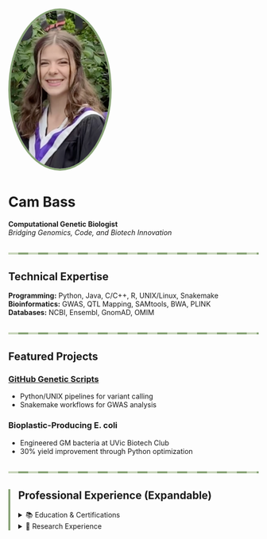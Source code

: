 
<style>
    :root {
        --sage: #88A376;
        --sage-light: #C8D5BB;
        --dark: #2F4F4F;
    }
    .divider {
        height: 4px;
        background: repeating-linear-gradient(90deg, 
            var(--sage-light) 0px, var(--sage-light) 20px,
            var(--sage) 20px, var(--sage) 40px);
        margin: 2rem 0;
    }
    .cv-section {
        border-left: 4px solid var(--sage);
        padding-left: 1rem;
        margin: 2rem 0;
    }
</style>

# <img src="images/profile.jpg" alt="Cam Bass" style="width:200px;border-radius:50%;border:4px solid #88A376;">

# Cam Bass  
**Computational Genetic Biologist**  
*Bridging Genomics, Code, and Biotech Innovation*

<div class="divider"></div>

## Technical Expertise
**Programming:** Python, Java, C/C++, R, UNIX/Linux, Snakemake  
**Bioinformatics:** GWAS, QTL Mapping, SAMtools, BWA, PLINK  
**Databases:** NCBI, Ensembl, GnomAD, OMIM  

<div class="divider"></div>

## Featured Projects
### [GitHub Genetic Scripts](https://github.com/camrynbass/genetics_project)
- Python/UNIX pipelines for variant calling
- Snakemake workflows for GWAS analysis

### Bioplastic-Producing E. coli
- Engineered GM bacteria at UVic Biotech Club
- 30% yield improvement through Python optimization

<div class="divider"></div>

<div class="cv-section" markdown="1">

## Professional Experience (Expandable)
<details>
<summary>📚 Education & Certifications</summary>

- **University of Victoria**  
  B.Sc. Biology Co-op, Software Development Minor  
  *Expected Graduation: May 2025*

- **Certifications**  
  Lifeguarding (Lifesaving Society BC), WHMIS, First Aid/CPR
</details>

<details>
<summary>🔬 Research Experience</summary>

- **UVic Biotech Club**  
  Developed bioplastic-generating E. coli (Python bioreactor optimization)
  
- **Dr. Ehlting's Lab**  
  Fungal pathogen isolation for Swiss needle cast mitigation
</details>

</div>